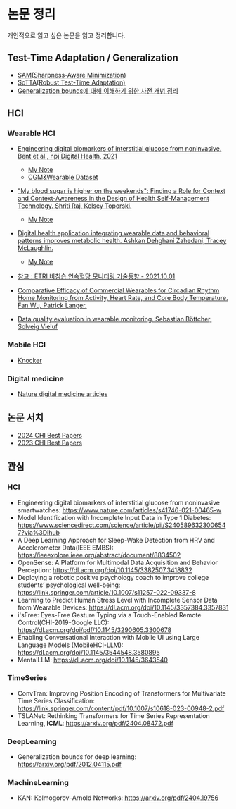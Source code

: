 # 논문 정리
개인적으로 읽고 싶은 논문을 읽고 정리합니다.

## Test-Time Adaptation / Generalization
- [SAM(Sharpness-Aware Minimization)](https://github.com/gjlee0802/publications_summary/blob/main/Sharpness-Aware_Minimization_for_Efficiently_Improving_Generalization.md)
- [SoTTA(Robust Test-Time Adaptation)](https://github.com/gjlee0802/publications_summary/blob/main/SoTTA_Robust_Test-Time_Adaptation_on_Noisy_Data.md)
- [Generalization bounds에 대해 이해하기 위한 사전 개념 정리](https://github.com/gjlee0802/publications_summary/blob/main/generalization_bounds.md)

## HCI
### Wearable HCI
- [Engineering digital biomarkers of interstitial glucose from noninvasive. Bent et al., npj Digital Health, 2021](https://www.nature.com/articles/s41746-021-00465-w)
    - [My Note](https://github.com/gjlee0802/publications_summary/blob/main/Engineering_digital_biomarkers_of_interstitial_glucose.md)
    - [CGM&Wearable Dataset](https://github.com/DigitalBiomarkerDiscoveryPipeline/Digital_Health_Data_Repository/tree/main/Continuous%20Glucose%20Monitoring%20(CGM)/Dataset_GlycemiaWatch)

- ["My blood sugar is higher on the weekends": Finding a Role for Context and Context-Awareness in the Design of Health Self-Management Technology. Shriti Raj, Kelsey Toporski.](https://dl.acm.org/doi/abs/10.1145/3290605.3300349)
    - [My Note](https://github.com/gjlee0802/publications_summary/blob/main/Finding_a_Role_for_Context_and_Context-Awareness_in_the_Design_of_Health_Self-Management_Technology.md)

- [Digital health application integrating wearable data and behavioral patterns improves metabolic health. Ashkan Dehghani Zahedani, Tracey McLaughlin.](https://www.nature.com/articles/s41746-023-00956-y)
    - [My Note](https://github.com/gjlee0802/publications_summary/blob/main/Digital_health_application_integrating_wearable_data_and_behavioral_patterns_improves_metabolic_health.md)

- [참고 : ETRI 비침습 연속혈당 모니터링 기술동향 - 2021.10.01](https://ettrends.etri.re.kr/ettrends/192/0905192002/)
- [Comparative Efficacy of Commercial Wearables for Circadian Rhythm Home Monitoring from Activity, Heart Rate, and Core Body Temperature. Fan Wu, Patrick Langer.](https://arxiv.org/html/2404.03408v1)
- [Data quality evaluation in wearable monitoring. Sebastian Böttcher, Solveig Vieluf](https://www.nature.com/articles/s41598-022-25949-x)
### Mobile HCI
- [Knocker](https://github.com/gjlee0802/publications_summary/blob/main/Knocker_Vibroacoustic-based_Object_Recognition_with_Smartphones.md)
### Digital medicine
- [Nature digital medicine articles](https://www.nature.com/npjdigitalmed/articles)

## 논문 서치
- [2024 CHI Best Papers](https://programs.sigchi.org/chi/2024/awards/best-papers)
- [2023 CHI Best Papers](https://programs.sigchi.org/chi/2023/awards/best-papers)

## 관심
### HCI
- Engineering digital biomarkers of interstitial glucose from noninvasive smartwatches: https://www.nature.com/articles/s41746-021-00465-w
- Model Identification with Incomplete Input Data in Type 1 Diabetes: https://www.sciencedirect.com/science/article/pii/S2405896323006547?via%3Dihub
- A Deep Learning Approach for Sleep-Wake Detection from HRV and Accelerometer Data(IEEE EMBS): https://ieeexplore.ieee.org/abstract/document/8834502
- OpenSense: A Platform for Multimodal Data Acquisition and Behavior Perception: https://dl.acm.org/doi/10.1145/3382507.3418832
- Deploying a robotic positive psychology coach to improve college students’ psychological well-being: https://link.springer.com/article/10.1007/s11257-022-09337-8
- Learning to Predict Human Stress Level with Incomplete Sensor Data from Wearable Devices: https://dl.acm.org/doi/10.1145/3357384.3357831
- i'sFree: Eyes-Free Gesture Typing via a Touch-Enabled Remote Control(CHI-2019-Google LLC): https://dl.acm.org/doi/pdf/10.1145/3290605.3300678
- Enabling Conversational Interaction with Mobile UI using Large Language Models (MobileHCI-LLM): https://dl.acm.org/doi/10.1145/3544548.3580895
- MentalLLM: https://dl.acm.org/doi/10.1145/3643540
### TimeSeries
- ConvTran: Improving Position Encoding of Transformers for Multivariate Time Series Classification: https://link.springer.com/content/pdf/10.1007/s10618-023-00948-2.pdf
- TSLANet: Rethinking Transformers for Time Series Representation Learning, **ICML**: https://arxiv.org/pdf/2404.08472.pdf
### DeepLearning
- Generalization bounds for deep learning: https://arxiv.org/pdf/2012.04115.pdf
### MachineLearning
- KAN: Kolmogorov–Arnold Networks: https://arxiv.org/pdf/2404.19756  
